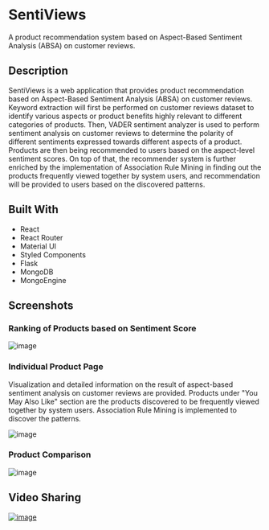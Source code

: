# SentiViews
A product recommendation system based on Aspect-Based Sentiment Analysis (ABSA) on customer reviews.


## Description
SentiViews is a web application that provides product recommendation based on Aspect-Based Sentiment Analysis (ABSA) on customer reviews. Keyword extraction will first be performed on customer reviews dataset to identify various aspects or product benefits highly relevant to different categories of products. Then, VADER sentiment analyzer is used to perform sentiment analysis on customer reviews to determine the polarity of different sentiments expressed towards different aspects of a product. Products are then being recommended to users based on the aspect-level sentiment scores. On top of that, the recommender system is further enriched by the implementation of Association Rule Mining in finding out the products frequently viewed together by system users, and recommendation will be provided to users based on the discovered patterns.

## Built With
- React
- React Router
- Material UI
- Styled Components
- Flask
- MongoDB
- MongoEngine

## Screenshots
### Ranking of Products based on Sentiment Score

![image](https://user-images.githubusercontent.com/57149197/180818371-2ef0a565-0376-4108-9f0b-d3254ce930de.png)

### Individual Product Page
Visualization and detailed information on the result of aspect-based sentiment analysis on customer reviews are provided.
Products under "You May Also Like" section are the products discovered to be frequently viewed together by system users. Association Rule Mining is implemented to discover the patterns.

![image](https://user-images.githubusercontent.com/57149197/180820522-c012a6d0-be50-4c87-8b70-d199a5e1fae5.png)


### Product Comparison

![image](https://user-images.githubusercontent.com/57149197/180819159-56a383b9-e992-4fb7-83bb-a161a374c181.png)

## Video Sharing
[![image](https://user-images.githubusercontent.com/57149197/180822228-05b4998a-d636-4f9f-ad5e-df1d11df8be3.png)](https://www.youtube.com/watch?v=-OgwO6KLCEw)


